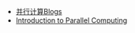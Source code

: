 - [并行计算Blogs](https://www.zhihu.com/column/c_1559973134094249985)
- [ Introduction to Parallel Computing](https://hpc.llnl.gov/documentation/tutorials/introduction-parallel-computing-tutorial)